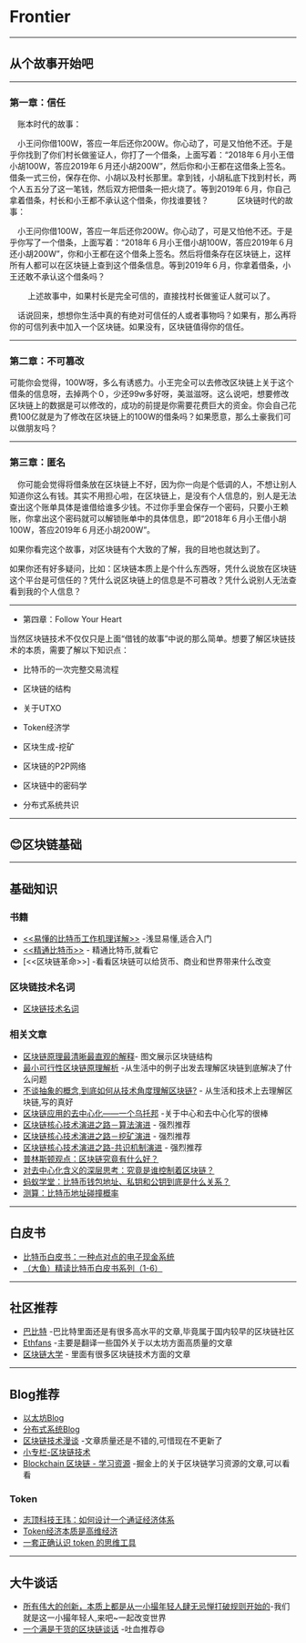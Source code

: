 # Frontier


----------------------------------
## 从个故事开始吧
----------------------------------

### 第一章：信任

　账本时代的故事：

　小王问你借100W，答应一年后还你200W。你心动了，可是又怕他不还。于是乎你找到了你们村长做鉴证人，你打了一个借条，上面写着：“2018年６月小王借小胡100W，答应2019年６月还小胡200W”，然后你和小王都在这借条上签名。借条一式三份，保存在你、小胡以及村长那里。拿到钱，小胡私底下找到村长，两个人五五分了这一笔钱，然后双方把借条一把火烧了。等到2019年６月，你自己拿着借条，村长和小王都不承认这个借条，你找谁要钱？
　　
　区块链时代的故事：

　小王问你借100W，答应一年后还你200W。你心动了，可是又怕他不还。于是乎你写了一个借条，上面写着：“2018年６月小王借小胡100W，答应2019年６月还小胡200W”，你和小王都在这个借条上签名。然后将借条存在区块链上，这样所有人都可以在区块链上查到这个借条信息。等到2019年６月，你拿着借条，小王还敢不承认这个借条吗？

　
　上述故事中，如果村长是完全可信的，直接找村长做鉴证人就可以了。


　话说回来，想想你生活中真的有绝对可信任的人或者事物吗？如果有，那么再将你的可信列表中加入一个区块链。如果没有，区块链值得你的信任。

------------------------------------

### 第二章：不可篡改

  可能你会觉得，100W呀，多么有诱惑力。小王完全可以去修改区块链上关于这个借条的信息呀，去掉两个０，少还99w多好呀，美滋滋呀。这么说吧，想要修改区块链上的数据是可以修改的，成功的前提是你需要花费巨大的资金。你会自己花费100亿就是为了修改在区块链上的100W的借条吗？如果愿意，那么土豪我们可以做朋友吗？

------------------------------------

### 第三章：匿名

　你可能会觉得将借条放在区块链上不好，因为你一向是个低调的人，不想让别人知道你这么有钱。其实不用担心啦，在区块链上，是没有个人信息的，别人是无法查出这个账单具体是谁借给谁多少钱。不过你手里会保存一个密码，只要小王赖账，你拿出这个密码就可以解锁账单中的具体信息，即“2018年６月小王借小胡100W，答应2019年６月还小胡200W”。

如果你看完这个故事，对区块链有个大致的了解，我的目地也就达到了。

如果你还有好多疑问，比如：区块链本质上是个什么东西呀，凭什么说放在区块链这个平台是可信任的？凭什么说区块链上的信息是不可篡改？凭什么说别人无法查看到我的个人信息？

--------------------------------------

* 第四章：Follow Your Heart


当然区块链技术不仅仅只是上面“借钱的故事”中说的那么简单。想要了解区块链技术的本质，需要了解以下知识点：

* 比特币的一次完整交易流程

* 区块链的结构

* 关于UTXO

* Token经济学

* 区块生成-挖矿

* 区块链的P2P网络

* 区块链中的密码学

* 分布式系统共识


----------------

## 😊区块链基础

---------------

## 基础知识

### 书籍

* [<<易懂的比特币工作机理详解>>](https://github.com/xianfeng92/Love-Ethereum/blob/master/book/%E6%98%93%E6%87%82%E7%9A%84%E6%AF%94%E7%89%B9%E5%B8%81%E5%B7%A5%E4%BD%9C%E6%9C%BA%E7%90%86%E8%AF%A6%E8%A7%A3.pdf) -浅显易懂,适合入门
* [<<精通比特币>>](https://github.com/xianfeng92/Love-Ethereum/blob/master/book/master_bitcoins.pdf) - 精通比特币,就看它
* [<<区块链革命>>]  -看看区块链可以给货币、商业和世界带来什么改变

### 区块链技术名词

* [区块链技术名词](https://github.com/xianfeng92/Love-Ethereum/blob/master/notes/%E5%8C%BA%E5%9D%97%E9%93%BE%E6%8A%80%E6%9C%AF%E5%90%8D%E8%AF%8D.md)

###  相关文章

* [区块链原理最清晰最直观的解释](http://blog.jobbole.com/112551/)- 图文展示区块链结构
* [最小可行性区块链原理解析](http://www.8btc.com/minimum-viable-block-chain) -从生活中的例子出发去理解区块链到底解决了什么问题
* [不谈抽象的概念,到底如何从技术角度理解区块链?](http://www.sohu.com/a/115655724_116235) - 从生活和技术上去理解区块链,写的真好
* [区块链应用的去中心化——一个乌托邦](http://blockchaindev.org/talk/decentralized-blockchain-applications-are-utopia.html) -关于中心和去中心化写的很棒
* [区块链核心技术演进之路－算法演进](http://www.8btc.com/blockchain-tech-algorithm) - 强烈推荐
* [区块链核心技术演进之路－挖矿演进](http://www.8btc.com/blockchain-tech-mining) - 强烈推荐
* [区块链核心技术演进之路-共识机制演进](http://www.8btc.com/blockchain-tech-consensus-mechanism) - 强烈推荐
* [普林斯顿观点：区块链究竟有什么好？](https://bihu.com/article/529658)
* [对去中心化含义的深层思考：究竟是谁控制着区块链？](http://www.8btc.com/who-controls-blockchain)
* [蚂蚁学堂：比特币钱包地址、私钥和公钥到底是什么关系？](http://www.8btc.com/antschool2)
* [测算：比特币地址碰撞概率](http://www.8btc.com/scom23854)

-----------------

## 白皮书

* [比特币白皮书：一种点对点的电子现金系统](http://www.8btc.com/wiki/bitcoin-a-peer-to-peer-electronic-cash-system)
* [（大鱼）精读比特币白皮书系列（1-6）](https://www.jianshu.com/p/ca0c0a0e0faa)

-----------------

## 社区推荐

* [巴比特](http://www.8btc.com/) -巴比特里面还是有很多高水平的文章,毕竟属于国内较早的区块链社区
* [Ethfans](http://ethfans.org/) -主要是翻译一些国外关于以太坊方面高质量的文章
* [区块链大学](https://www.qkldx.net/) - 里面有很多区块链技术方面的文章


----------------

##  Blog推荐

* [以太坊Blog](https://blog.ethereum.org/)
* [分布式系统Blog](http://blog.kongfy.com/)
* [区块链技术漫谈](http://blockchaindev.org/) -文章质量还是不错的,可惜现在不更新了
* [小专栏-区块链技术](https://xiaozhuanlan.com/blockchaincore)
* [Blockchain 区块链 - 学习资源](https://juejin.im/entry/5a616a79f265da3e49801ea0) -掘金上的关于区块链学习资源的文章,可以看看

### Token

* [志顶科技王玮：如何设计一个通证经济体系](https://www.jutuilian.com/article-6778-1.html)
* [Token经济本质是高维经济](https://www.leiphone.com/news/201803/OfK3hkmZGNxPjZ8G.html)
* [一套正确认识 token 的思维工具](https://ethfans.org/posts/the-token-classification-framework)


----------------


## 大牛谈话

  * [所有伟大的创新，本质上都是从一小撮年轻人肆无忌惮打破规则开始的](https://ethfans.org/posts/32033)-我们就是这一小撮年轻人,来吧~一起改变世界
  * [一个满是干货的区块链谈话](https://bihu.com/article/247244) -吐血推荐😄




















